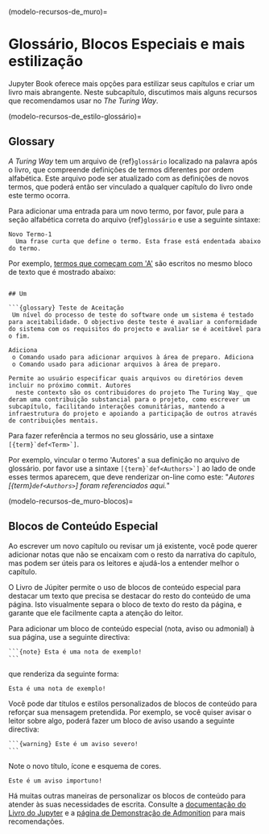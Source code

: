 (modelo-recursos-de_muro)=
# Glossário, Blocos Especiais e mais estilização

Jupyter Book oferece mais opções para estilizar seus capítulos e criar um livro mais abrangente. Neste subcapítulo, discutimos mais alguns recursos que recomendamos usar no _The Turing Way_.

(modelo-recursos-de_estilo-glossário)=
## Glossary

_A Turing Way_ tem um arquivo de {ref}`glossário` localizado na palavra após o livro, que compreende definições de termos diferentes por ordem alfabética. Este arquivo pode ser atualizado com as definições de novos termos, que poderá então ser vinculado a qualquer capítulo do livro onde este termo ocorra.

Para adicionar uma entrada para um novo termo, por favor, pule para a seção alfabética correta do arquivo {ref}`glossário` e use a seguinte sintaxe:

```
Novo Termo-1
  Uma frase curta que define o termo. Esta frase está endentada abaixo do termo.
```

Por exemplo, [termos que começam com 'A'](https://the-turing-way.netlify.app/afterword/afterword.html#a) são escritos no mesmo bloco de texto que é mostrado abaixo:
```

## Um

```{glossary} Teste de Aceitação
 Um nível do processo de teste do software onde um sistema é testado para aceitabilidade. O objectivo deste teste é avaliar a conformidade do sistema com os requisitos do projecto e avaliar se é aceitável para o fim.

Adiciona
 o Comando usado para adicionar arquivos à área de preparo. Adiciona
 o Comando usado para adicionar arquivos à área de preparo.

Permite ao usuário especificar quais arquivos ou diretórios devem incluir no próximo commit. Autores
  neste contexto são os contribuidores do projeto The Turing Way_ que deram uma contribuição substancial para o projeto, como escrever um subcapítulo, facilitando interações comunitárias, mantendo a infraestrutura do projeto e apoiando a participação de outros através de contribuições mentais.

```

Para fazer referência a termos no seu glossário, use a sintaxe ``[{term}`def<Term>`]``.

Por exemplo, vincular o termo 'Autores' a sua definição no arquivo de glossário. por favor use a sintaxe ``[{term}`def<Authors>`]`` ao lado de onde esses termos aparecem, que deve renderizar on-line como este: "*Autores [{term}`def<Authors>`] foram referenciados aqui.*"

(modelo-recursos-de_muro-blocos)=
## Blocos de Conteúdo Especial

Ao escrever um novo capítulo ou revisar um já existente, você pode querer adicionar notas que não se encaixam com o resto da narrativa do capítulo, mas podem ser úteis para os leitores e ajudá-los a entender melhor o capítulo.

O Livro de Júpiter permite o uso de blocos de conteúdo especial para destacar um texto que precisa se destacar do resto do conteúdo de uma página. Isto visualmente separa o bloco de texto do resto da página, e garante que ele facilmente capta a atenção do leitor.

Para adicionar um bloco de conteúdo especial (nota, aviso ou admonial) à sua página, use a seguinte directiva:

````
```{note} Esta é uma nota de exemplo!
```
````
que renderiza da seguinte forma:

```{note}
Esta é uma nota de exemplo!
```

Você pode dar títulos e estilos personalizados de blocos de conteúdo para reforçar sua mensagem pretendida. Por exemplo, se você quiser avisar o leitor sobre algo, poderá fazer um bloco de aviso usando a seguinte directiva:

````
```{warning} Este é um aviso severo!
```
````
Note o novo título, ícone e esquema de cores.

```{warning}
Este é um aviso importuno!
```

Há muitas outras maneiras de personalizar os blocos de conteúdo para atender às suas necessidades de escrita. Consulte a [documentação do Livro do Jupyter](https://jupyterbook.org/content/content-blocks.html#notes-warnings-and-other-admonitions) e a [página de Demonstração de Admonition](https://sphinx-book-theme.readthedocs.io/en/latest/reference/demo.html#admonitions) para mais recomendações.
